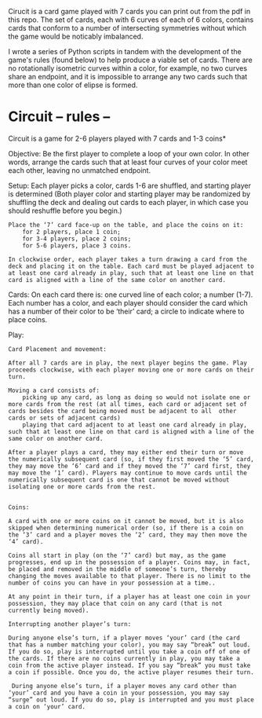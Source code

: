 
Cirucit is a card game played with 7 cards you can print out from the pdf in this repo. The set of cards, each with 6 curves of each of 6 colors, contains cards that conform to a number of intersecting symmetries without which the game would be noticably imbalanced. 

I wrote a series of Python scripts in tandem with the development of the game's rules (found below) to help produce a viable set of cards. There are no rotationally isometric curves within a color, for example, no two curves share an endpoint, and it is impossible to arrange any two cards such that more than one color of elipse is formed.


# Circuit – rules – 

Circuit is a game for 2-6 players played with 7 cards and 1-3 coins*

Objective:
	Be the first player to complete a loop of your own color. In other words, arrange the cards such 			that at least four curves of your color meet each other, leaving no unmatched endpoint.


Setup:
	Each player picks a color, cards 1-6 are shuffled, and starting player is determined
	(Both player color and starting player may be randomized by shuffling the deck and dealing out 		cards to each player, in which case you should reshuffle before you begin.)

	Place the ‘7’ card face-up on the table, and place the coins on it:
		for 2 players, place 1 coin;
		for 3-4 players, place 2 coins;
		for 5-6 players, place 3 coins.

	In clockwise order, each player takes a turn drawing a card from the deck and placing it on the table. Each card must be played adjacent to at least one card already in play, such that at least one line on that card is aligned with a line of the same color on another card.


Cards:
	On each card there is:
		one curved line of each color;
		a number (1-7). Each number has a color, and each player should consider the card 				which has a number of their color to be ‘their’ card;
		a circle to indicate where to place coins.


Play:

	Card Placement and movement:

	After all 7 cards are in play, the next player begins the game. Play proceeds clockwise, with each player moving one or more cards on their turn. 

	Moving a card consists of:
		picking up any card, as long as doing so would not isolate one or more cards from the rest (at all times, each card or adjacent set of cards besides the card being moved must be adjacent to all  other cards or sets of adjacent cards)
		playing that card adjacent to at least one card already in play, such that at least one line on that card is aligned with a line of the same color on another card.
	
	After a player plays a card, they may either end their turn or move the numerically subsequent card (so, if they first moved the ‘5’ card, they may move the ‘6’ card and if they moved the ‘7’ card first, they may move the ‘1’ card). Players may continue to move cards until the numerically subsequent card is one that cannot be moved without isolating one or more cards from the rest.


	Coins:

	A card with one or more coins on it cannot be moved, but it is also skipped when determining numerical order (so, if there is a coin on the ‘3’ card and a player moves the ‘2’ card, they may then move the ‘4’ card).

	Coins all start in play (on the ‘7’ card) but may, as the game progresses, end up in the possession of a player. Coins may, in fact, be placed and removed in the middle of someone’s turn, thereby changing the moves available to that player. There is no limit to the number of coins you can have in your possession at a time..

	At any point in their turn, if a player has at least one coin in your possession, they may place that coin on any card (that is not currently being moved).

	Interrupting another player’s turn:

	During anyone else’s turn, if a player moves ‘your’ card (the card that has a number matching your color), you may say “break” out loud. If you do so, play is interrupted until you take a coin off of one of the cards. If there are no coins currently in play, you may take a coin from the active player instead. If you say “break” you must take a coin if possible. Once you do, the active player resumes their turn.

	 During anyone else’s turn, if a player moves any card other than ‘your’ card and you have a coin in your possession, you may say “surge” out loud. If you do so, play is interrupted and you must place a coin on ‘your’ card.
